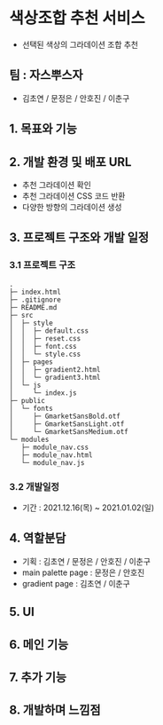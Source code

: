 # 색상조합 추천 서비스
- 선택된 색상의 그라데이션 조합 추천

## 팀 : 자스뿌스자
- 김초연 / 문정은 / 안호진 / 이춘구


## 1. 목표와 기능


## 2. 개발 환경 및 배포 URL
- 추천 그라데이션 확인
- 추천 그라데이션 CSS 코드 반환
- 다양한 방향의 그라데이션 생성

## 3. 프로젝트 구조와 개발 일정
  ### 3.1 프로젝트 구조
  ```
  .
  ├─ index.html
  ├─ .gitignore
  ├─ README.md
  ├─ src
  │  ├─ style
  │  │  ├─ default.css
  │  │  ├─ reset.css
  │  │  ├─ font.css   
  │  │  └─ style.css
  │  ├─ pages
  │  │  ├─ gradient2.html
  │  │  └─ gradient3.html
  │  └─ js
  │     └─ index.js   
  ├─ public
  │  └─ fonts
  │     ├─ GmarketSansBold.otf
  │     ├─ GmarketSansLight.otf
  │     └─ GmarketSansMedium.otf
  └─ modules  
     ├─ module_nav.css
     ├─ module_nav.html
     └─ module_nav.js

  ```
  ### 3.2 개발일정
  - 기간 : 2021.12.16(목) ~ 2021.01.02(일)


## 4. 역할분담
- 기획 : 김초연 / 문정은 / 안호진 / 이춘구
- main palette page : 문정은 / 안호진
- gradient page : 김초연 / 이춘구

## 5. UI


## 6. 메인 기능


## 7. 추가 기능


## 8. 개발하며 느낌점
